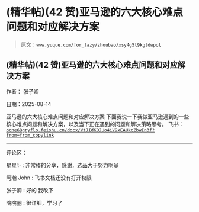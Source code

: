 # (精华帖)(42 赞)亚马逊的六大核心难点问题和对应解决方案

> 原文：[`www.yuque.com/for_lazy/zhoubao/xsy4g5t9kgldwpol`](https://www.yuque.com/for_lazy/zhoubao/xsy4g5t9kgldwpol)

## (精华帖)(42 赞)亚马逊的六大核心难点问题和对应解决方案

作者： 张子卿

日期：2025-08-14

亚马逊的六大核心难点问题和对应解决方案 下面我说一下我做亚马逊遇到的一些核心难点问题和解决方案，以及当下正在遇到的问题和解决策略思考。 飞书： [`ocne68gryflo.feishu.cn/docx/VtJIdKOJUo4iV9xEAUkcZbwIn3f?from=from_copylink`](https://ocne68gryflo.feishu.cn/docx/VtJIdKOJUo4iV9xEAUkcZbwIn3f?from=from_copylink)

* * *

评论区：

星星✨ : 非常棒的分享，感谢，选品大于努力啊😆

阿瀚 John : 飞书文档还没有打开权限

张子卿 : 好的 我改下

院院圈 : 很详细，学习了